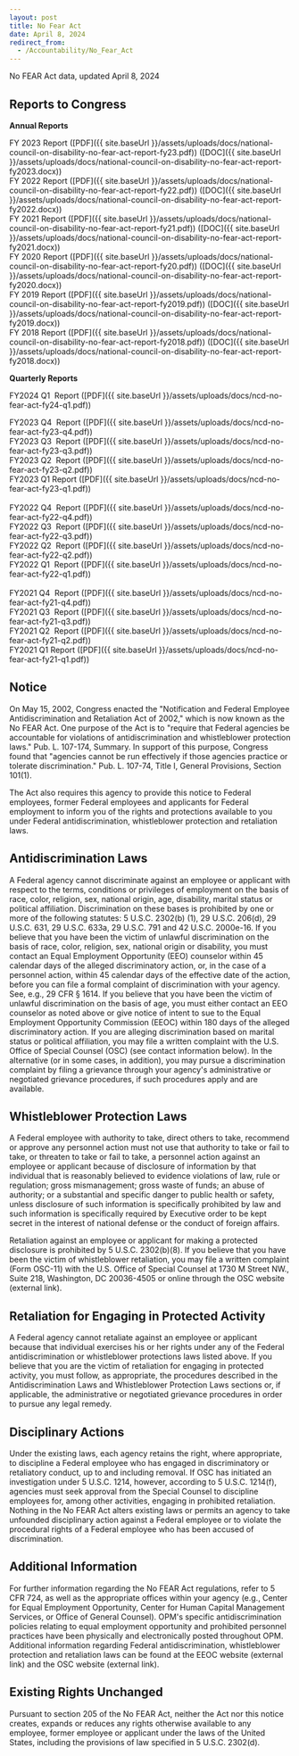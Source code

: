 ```yaml
---
layout: post
title: No Fear Act
date: April 8, 2024
redirect_from:
  - /Accountability/No_Fear_Act
---
```

No FEAR Act data, updated April 8, 2024

## Reports to Congress

**Annual Reports**

FY 2023 Report (\[PDF]({{ site.baseUrl }}/assets/uploads/docs/national-council-on-disability-no-fear-act-report-fy23.pdf)) (\[DOC]({{ site.baseUrl }}/assets/uploads/docs/national-council-on-disability-no-fear-act-report-fy2023.docx))\
FY 2022 Report (\[PDF]({{ site.baseUrl }}/assets/uploads/docs/national-council-on-disability-no-fear-act-report-fy22.pdf)) (\[DOC]({{ site.baseUrl }}/assets/uploads/docs/national-council-on-disability-no-fear-act-report-fy2022.docx))\
FY 2021 Report (\[PDF]({{ site.baseUrl }}/assets/uploads/docs/national-council-on-disability-no-fear-act-report-fy21.pdf)) (\[DOC]({{ site.baseUrl }}/assets/uploads/docs/national-council-on-disability-no-fear-act-report-fy2021.docx))\
FY 2020 Report (\[PDF]({{ site.baseUrl }}/assets/uploads/docs/national-council-on-disability-no-fear-act-report-fy20.pdf)) (\[DOC]({{ site.baseUrl }}/assets/uploads/docs/national-council-on-disability-no-fear-act-report-fy2020.docx))\
FY 2019 Report (\[PDF]({{ site.baseUrl }}/assets/uploads/docs/national-council-on-disability-no-fear-act-report-fy2019.pdf)) (\[DOC]({{ site.baseUrl }}/assets/uploads/docs/national-council-on-disability-no-fear-act-report-fy2019.docx))\
FY 2018 Report (\[PDF]({{ site.baseUrl }}/assets/uploads/docs/national-council-on-disability-no-fear-act-report-fy2018.pdf)) (\[DOC]({{ site.baseUrl }}/assets/uploads/docs/national-council-on-disability-no-fear-act-report-fy2018.docx))

**Quarterly Reports**

FY2024 Q1  Report (\[PDF]({{ site.baseUrl }}/assets/uploads/docs/ncd-no-fear-act-fy24-q1.pdf))

FY2023 Q4  Report (\[PDF]({{ site.baseUrl }}/assets/uploads/docs/ncd-no-fear-act-fy23-q4.pdf))\
FY2023 Q3  Report (\[PDF]({{ site.baseUrl }}/assets/uploads/docs/ncd-no-fear-act-fy23-q3.pdf))\
FY2023 Q2  Report (\[PDF]({{ site.baseUrl }}/assets/uploads/docs/ncd-no-fear-act-fy23-q2.pdf))\
FY2023 Q1 Report (\[PDF]({{ site.baseUrl }}/assets/uploads/docs/ncd-no-fear-act-fy23-q1.pdf))\
\
FY2022 Q4  Report (\[PDF]({{ site.baseUrl }}/assets/uploads/docs/ncd-no-fear-act-fy22-q4.pdf))\
FY2022 Q3  Report (\[PDF]({{ site.baseUrl }}/assets/uploads/docs/ncd-no-fear-act-fy22-q3.pdf))\
FY2022 Q2  Report (\[PDF]({{ site.baseUrl }}/assets/uploads/docs/ncd-no-fear-act-fy22-q2.pdf))\
FY2022 Q1  Report (\[PDF]({{ site.baseUrl }}/assets/uploads/docs/ncd-no-fear-act-fy22-q1.pdf))\
\
FY2021 Q4  Report (\[PDF]({{ site.baseUrl }}/assets/uploads/docs/ncd-no-fear-act-fy21-q4.pdf))\
FY2021 Q3  Report (\[PDF]({{ site.baseUrl }}/assets/uploads/docs/ncd-no-fear-act-fy21-q3.pdf))\
FY2021 Q2  Report (\[PDF]({{ site.baseUrl }}/assets/uploads/docs/ncd-no-fear-act-fy21-q2.pdf))\
FY2021 Q1 Report (\[PDF]({{ site.baseUrl }}/assets/uploads/docs/ncd-no-fear-act-fy21-q1.pdf))

## **Notice**

On May 15, 2002, Congress enacted the "Notification and Federal Employee Antidiscrimination and Retaliation Act of 2002," which is now known as the No FEAR Act. One purpose of the Act is to "require that Federal agencies be accountable for violations of antidiscrimination and whistleblower protection laws." Pub. L. 107-174, Summary. In support of this purpose, Congress found that "agencies cannot be run effectively if those agencies practice or tolerate discrimination." Pub. L. 107-74, Title I, General Provisions, Section 101(1).

The Act also requires this agency to provide this notice to Federal employees, former Federal employees and applicants for Federal employment to inform you of the rights and protections available to you under Federal antidiscrimination, whistleblower protection and retaliation laws.

## **Antidiscrimination Laws**

A Federal agency cannot discriminate against an employee or applicant with respect to the terms, conditions or privileges of employment on the basis of race, color, religion, sex, national origin, age, disability, marital status or political affiliation. Discrimination on these bases is prohibited by one or more of the following statutes: 5 U.S.C. 2302(b) (1), 29 U.S.C. 206(d), 29 U.S.C. 631, 29 U.S.C. 633a, 29 U.S.C. 791 and 42 U.S.C. 2000e-16. If you believe that you have been the victim of unlawful discrimination on the basis of race, color, religion, sex, national origin or disability, you must contact an Equal Employment Opportunity (EEO) counselor within 45 calendar days of the alleged discriminatory action, or, in the case of a personnel action, within 45 calendar days of the effective date of the action, before you can file a formal complaint of discrimination with your agency. See, e.g., 29 CFR § 1614. If you believe that you have been the victim of unlawful discrimination on the basis of age, you must either contact an EEO counselor as noted above or give notice of intent to sue to the Equal Employment Opportunity Commission (EEOC) within 180 days of the alleged discriminatory action. If you are alleging discrimination based on marital status or political affiliation, you may file a written complaint with the U.S. Office of Special Counsel (OSC) (see contact information below). In the alternative (or in some cases, in addition), you may pursue a discrimination complaint by filing a grievance through your agency's administrative or negotiated grievance procedures, if such procedures apply and are available.

## **Whistleblower Protection Laws**

A Federal employee with authority to take, direct others to take, recommend or approve any personnel action must not use that authority to take or fail to take, or threaten to take or fail to take, a personnel action against an employee or applicant because of disclosure of information by that individual that is reasonably believed to evidence violations of law, rule or regulation; gross mismanagement; gross waste of funds; an abuse of authority; or a substantial and specific danger to public health or safety, unless disclosure of such information is specifically prohibited by law and such information is specifically required by Executive order to be kept secret in the interest of national defense or the conduct of foreign affairs.

Retaliation against an employee or applicant for making a protected disclosure is prohibited by 5 U.S.C. 2302(b)(8). If you believe that you have been the victim of whistleblower retaliation, you may file a written complaint (Form OSC-11) with the U.S. Office of Special Counsel at 1730 M Street NW., Suite 218, Washington, DC 20036-4505 or online through the OSC website (external link).

## **Retaliation for Engaging in Protected Activity**

A Federal agency cannot retaliate against an employee or applicant because that individual exercises his or her rights under any of the Federal antidiscrimination or whistleblower protections laws listed above. If you believe that you are the victim of retaliation for engaging in protected activity, you must follow, as appropriate, the procedures described in the Antidiscrimination Laws and Whistleblower Protection Laws sections or, if applicable, the administrative or negotiated grievance procedures in order to pursue any legal remedy.

## **Disciplinary Actions**

Under the existing laws, each agency retains the right, where appropriate, to discipline a Federal employee who has engaged in discriminatory or retaliatory conduct, up to and including removal. If OSC has initiated an investigation under 5 U.S.C. 1214, however, according to 5 U.S.C. 1214(f), agencies must seek approval from the Special Counsel to discipline employees for, among other activities, engaging in prohibited retaliation. Nothing in the No FEAR Act alters existing laws or permits an agency to take unfounded disciplinary action against a Federal employee or to violate the procedural rights of a Federal employee who has been accused of discrimination.

## **Additional Information**

For further information regarding the No FEAR Act regulations, refer to 5 CFR 724, as well as the appropriate offices within your agency (e.g., Center for Equal Employment Opportunity, Center for Human Capital Management Services, or Office of General Counsel). OPM's specific antidiscrimination policies relating to equal employment opportunity and prohibited personnel practices have been physically and electronically posted throughout OPM. Additional information regarding Federal antidiscrimination, whistleblower protection and retaliation laws can be found at the EEOC website (external link) and the OSC website (external link).

## **Existing Rights Unchanged**

Pursuant to section 205 of the No FEAR Act, neither the Act nor this notice creates, expands or reduces any rights otherwise available to any employee, former employee or applicant under the laws of the United States, including the provisions of law specified in 5 U.S.C. 2302(d).